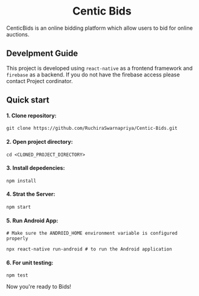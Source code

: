 <h1 align="center">Centic Bids</h1>

CenticBids is an online bidding platform which allow users to bid for online auctions.

## Develpment Guide

This project is developed using `react-native` as a frontend framework and `firebase` as a backend. If you do not have the firebase access please contact Project cordinator.

## Quick start

#### 1. Clone repository:

 ```command
git clone https://github.com/RuchiraSwarnapriya/Centic-Bids.git
```
#### 2.  Open project directory:

```command
cd <CLONED_PROJECT_DIRECTORY>
```
#### 3.  Install depedencies:

```command
npm install
```
#### 4.  Strat the Server:

```command
npm start
```
#### 5. Run Android App:

```command
# Make sure the ANDROID_HOME environment variable is configured properly

npx react-native run-android # to run the Android application
```

#### 6. For unit testing:

```command
npm test
```

Now you're ready to Bids!

